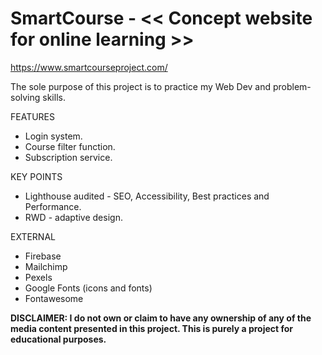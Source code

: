 # SmartCourse - << Concept website for online learning >>

https://www.smartcourseproject.com/

The sole purpose of this project is to practice my Web Dev and problem-solving skills. 

FEATURES
* Login system.
* Course filter function.
* Subscription service.

KEY POINTS
* Lighthouse audited - SEO, Accessibility, Best practices and Performance.
* RWD - adaptive design.

EXTERNAL
* Firebase
* Mailchimp
* Pexels
* Google Fonts (icons and fonts)
* Fontawesome

**DISCLAIMER: I do not own or claim to have any ownership of any of the media content presented in this project. This is purely a project for educational purposes.**
